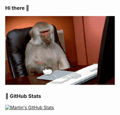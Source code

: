 ### Hi there 👋
![avatar](images/mk.gif)

### 🔰 GitHub Stats
<!--
<a href="https://github.com/tianpangji/tianpangji">
  <img align="center" src="https://github-readme-stats.vercel.app/api/top-langs/?username=tianpangji&hide=css,html&title_color=ffffff&text_color=c9cacc&icon_color=00bdfe&bg_color=1d1f21" />
</a>
-->
<a href="https://github.com/tianpangji/tianpangji">
  <img align="center" src="https://github-readme-stats.vercel.app/api?username=tianpangji&show_icons=true&line_height=27&count_private=true&title_color=ffffff&text_color=c9cacc&icon_color=00bdfe&bg_color=1d1f21" alt="Martin's GitHub Stats" />
</a>

<!--
**TianPangJi/tianpangji** is a ✨ _special_ ✨ repository because its `README.md` (this file) appears on your GitHub profile.

Here are some ideas to get you started:

- 🔭 I’m currently working on ...
- 🌱 I’m currently learning ...
- 👯 I’m looking to collaborate on ...
- 🤔 I’m looking for help with ...
- 💬 Ask me about ...
- 📫 How to reach me: ...
- 😄 Pronouns: ...
- ⚡ Fun fact: ...
-->

